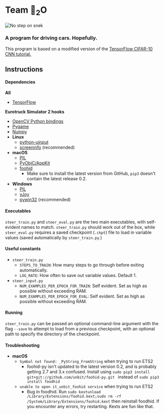 # Team 🐍<sub>2</sub>O

![No step on snek](https://i.imgur.com/c4EYfd9.png)

### A program for driving cars. Hopefully.

This program is based on a modified version of the [TensorFlow CIFAR-10 CNN tutorial.](http://tensorflow.org/tutorials/deep_cnn/)


## Instructions

#### Dependencies
**All**
- [TensorFlow](https://www.tensorflow.org)

**Eurotruck Simulator 2 hooks**
- [OpenCV Python bindings](http://docs.opencv.org/3.2.0/d6/d00/tutorial_py_root.html)
- [Pygame](https://www.pygame.org/news)
- [Numpy](https://github.com/numpy/numpy)
- **Linux**
  - [python-uinput](https://github.com/tuomasjjrasanen/python-uinput)
  - [screeninfo](https://pypi.python.org/pypi/screeninfo) (recommended)
- **macOS**
  - [PIL](http://www.pythonware.com/products/pil/)
  - [PyObjC/AppKit](https://pythonhosted.org/pyobjc/)
  - [foohid](https://github.com/unbit/foohid-py)
    - Make sure to install the latest version from GitHub, `pip3` doesn't contain the latest release 0.2.
- **Windows**
  - [PIL](http://www.pythonware.com/products/pil/)
  - [vJoy](http://vjoystick.sourceforge.net/site/)
  - [pywin32](https://sourceforge.net/projects/pywin32/) (recommended)

#### Executables
`steer_train.py` and `steer_eval.py` are the two main executables, with self-evident names to match. `steer_train.py` should work out of the box, while `steer_eval.py` requires a saved checkpoint (`.ckpt`) file to load in variable values (saved automatically by `steer_train.py`.)

#### Useful constants
- `steer_train.py`
  - `STEPS_TO_TRAIN`: How many steps to go through before exiting automatically. 
  - `LOG_RATE`: How often to save out variable values. Default 1.
- `steer_input.py`
  - `NUM_EXAMPLES_PER_EPOCH_FOR_TRAIN`: Self evident. Set as high as possible without exceeding RAM.
  - `NUM_EXAMPLES_PER_EPOCH_FOR_EVAL`: Self evident. Set as high as possible without exceeding RAM.
 
#### Running
`steer_train.py` can be passed an optional command-line argument with the flag `--save` to attempt to load from a previous checkpoint, with an optional path to specify the directory of the checkpoint.

#### Troubleshooting

- **macOS**
  - `Symbol not found: _PyString_FromString` when trying to run ETS2
    - foohid-py isn't updated to the latest version 0.2, and is probably getting 2.7 and 3.x confused. Install using `sudo pip3 install git+git://github.com/unbit/foohid-py.git
 ` instead of `sudo pip3 install foodhid`
  - `unable to open it_unbit_foohid service` when trying to run ETS2 
    - Bug in foodhid. Run `sudo kextunload /Library/Extensions/foohid.kext;sudo rm -rf /System/Library/Extensions/foohid.kext` then reinstall foodhid. If you encounter any errors, try restarting. Kexts are fun like that.